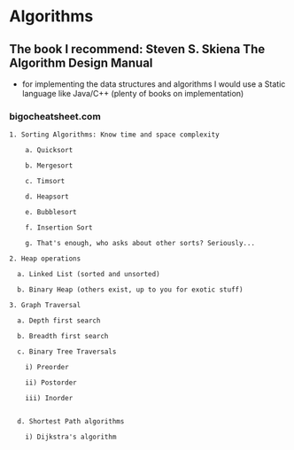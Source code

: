 # Algorithms

## The book I recommend: Steven S. Skiena The Algorithm Design Manual
  
  - for implementing the data structures and algorithms I would use a Static
    language like Java/C++ (plenty of books on implementation)

### bigocheatsheet.com

    1. Sorting Algorithms: Know time and space complexity

        a. Quicksort

        b. Mergesort

        c. Timsort

        d. Heapsort

        e. Bubblesort 

        f. Insertion Sort

        g. That's enough, who asks about other sorts? Seriously...

    2. Heap operations

      a. Linked List (sorted and unsorted)

      b. Binary Heap (others exist, up to you for exotic stuff) 

    3. Graph Traversal

      a. Depth first search

      b. Breadth first search

      c. Binary Tree Traversals

        i) Preorder

        ii) Postorder

        iii) Inorder


      d. Shortest Path algorithms
        
        i) Dijkstra's algorithm

      
